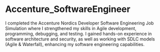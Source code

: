# Accenture_SoftwareEngineer
I completed the Accenture Nordics Developer Software Engineering Job Simulation where I strengthened my skills in Agile development, programming, debugging, and testing. I gained hands-on experience in software architecture and security, as well as working with SDLC models (Agile &amp; Waterfall), enhancing my software engineering capabilities.
